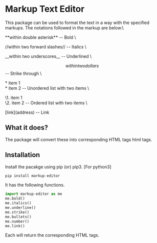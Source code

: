 # Markup Text Editor 
This package can be used to format the text in a way with the specified markups. The notations followed in the markup are below:\ 

 \*\*within double asterisk** -- Bold \ 

 \//within two forward slashes// -- Italics \

 \_\_within two underscores__ -- Underlined \

 $$within two dollars$$ -- Strike through \

 \* item 1\
 \* item 2 -- Unordered list with two items \

 \1. item 1\
 \2. item 2 -- Ordered list with two items \

 \[link\]\(address\) -- Link 
 
## What it does?
 The package will convert these into corresponding HTML tags html tags.

## Installation

Install the pacakge using pip (or) pip3. [For python3]

```python
pip install markup-editor
```
It has the following functions.
  
```python
import markup-editor as me
me.bold()
me.italics()
me.underline()
me.strike()
me.bullets()
me.number()
me.link()
```
Each will return the corresponding HTML tags.
